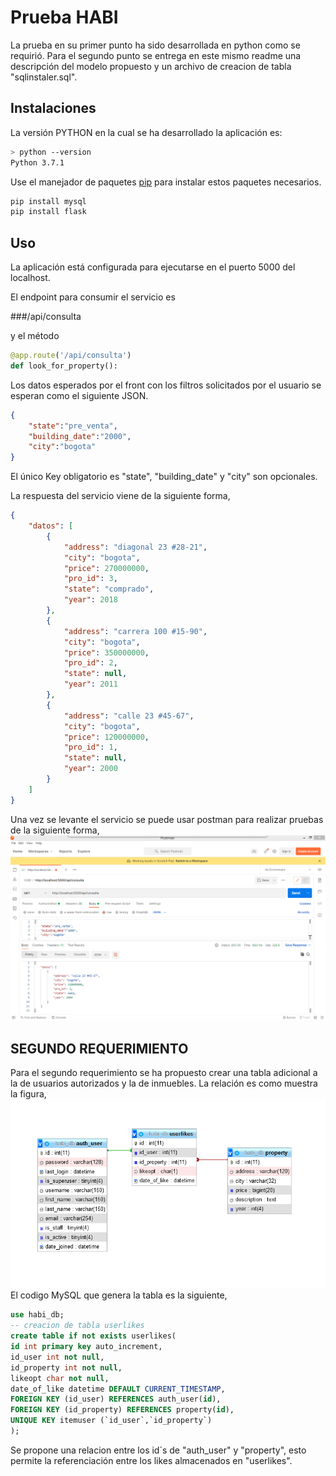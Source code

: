 # Prueba HABI

La prueba en su primer punto ha sido desarrollada en python como se requirió.
Para el segundo punto se entrega en este mismo readme una descripción del modelo propuesto y un archivo de creacion de tabla "sqlinstaler.sql".

## Instalaciones

La versión PYTHON en la cual se ha desarrollado la aplicación es:
```bash
> python --version
Python 3.7.1
```

Use el manejador de paquetes [pip](https://pip.pypa.io/en/stable/) para instalar estos paquetes necesarios.

```bash
pip install mysql
pip install flask
```

## Uso
La aplicación está configurada para ejecutarse en el puerto 5000 del localhost.

El endpoint para consumir el servicio es

###/api/consulta

y el método 
```python
@app.route('/api/consulta')
def look_for_property():
```

Los datos esperados por el front con los filtros solicitados por el usuario se esperan como el siguiente JSON.
```json
{
    "state":"pre_venta",
    "building_date":"2000",
    "city":"bogota"
}
```
El único Key obligatorio es "state", "building_date" y "city" son opcionales.


La respuesta del servicio viene de la siguiente forma,
```json
{
    "datos": [
        {
            "address": "diagonal 23 #28-21",
            "city": "bogota",
            "price": 270000000,
            "pro_id": 3,
            "state": "comprado",
            "year": 2018
        },
        {
            "address": "carrera 100 #15-90",
            "city": "bogota",
            "price": 350000000,
            "pro_id": 2,
            "state": null,
            "year": 2011
        },
        {
            "address": "calle 23 #45-67",
            "city": "bogota",
            "price": 120000000,
            "pro_id": 1,
            "state": null,
            "year": 2000
        }
    ]
}
```

Una vez se levante el servicio se puede usar postman para realizar pruebas de la siguiente forma,
![alt text](image/1.png)

## SEGUNDO REQUERIMIENTO
Para el segundo requerimiento se ha propuesto crear una tabla adicional a la de usuarios autorizados y la de inmuebles. La relación es como muestra la figura,
![alt text](image/0.png)
El codigo MySQL que genera la tabla es la siguiente,
```sql
use habi_db;
-- creacion de tabla userlikes
create table if not exists userlikes(
id int primary key auto_increment,
id_user int not null,
id_property int not null,
likeopt char not null,
date_of_like datetime DEFAULT CURRENT_TIMESTAMP,
FOREIGN KEY (id_user) REFERENCES auth_user(id),
FOREIGN KEY (id_property) REFERENCES property(id),
UNIQUE KEY itemuser (`id_user`,`id_property`)
);
```
Se propone una relacion entre los id´s de  "auth_user" y "property", esto permite la referenciación entre los likes almacenados en "userlikes".

